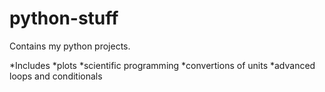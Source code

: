 # python-stuff
Contains my python projects.

*Includes 
  *plots
  *scientific programming
  *convertions of units
  *advanced loops and conditionals
  
